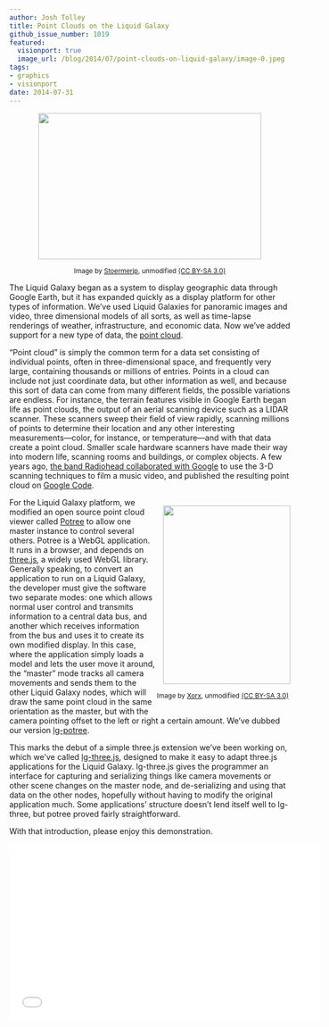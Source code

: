 ```yaml
---
author: Josh Tolley
title: Point Clouds on the Liquid Galaxy
github_issue_number: 1019
featured:
  visionport: true
  image_url: /blog/2014/07/point-clouds-on-liquid-galaxy/image-0.jpeg
tags:
- graphics
- visionport
date: 2014-07-31
---
```


<div class="separator" style="clear: both; text-align: center;"><a href="/blog/2014/07/point-clouds-on-liquid-galaxy/image-0.jpeg" imageanchor="1" style="margin-left: 1em; margin-right: 1em;"><img border="0" height="262" src="/blog/2014/07/point-clouds-on-liquid-galaxy/image-0.jpeg" width="400"/></a><p><small>Image by <a href="http://commons.wikimedia.org/wiki/User:Stoermerjp">Stoermerjp</a>, unmodified <a href="http://creativecommons.org/licenses/by-sa/3.0/">(CC BY-SA 3.0)</a></small></p></div>

The Liquid Galaxy began as a system to display geographic data through Google Earth, but it has expanded quickly as a display platform for other types of information. We’ve used Liquid Galaxies for panoramic images and video, three dimensional models of all sorts, as well as time-lapse renderings of weather, infrastructure, and economic data. Now we’ve added support for a new type of data, the [point cloud](https://en.wikipedia.org/wiki/Point_cloud).

“Point cloud” is simply the common term for a data set consisting of individual points, often in three-dimensional space, and frequently very large, containing thousands or millions of entries. Points in a cloud can include not just coordinate data, but other information as well, and because this sort of data can come from many different fields, the possible variations are endless. For instance, the terrain features visible in Google Earth began life as point clouds, the output of an aerial scanning device such as a LIDAR scanner. These scanners sweep their field of view rapidly, scanning millions of points to determine their location and any other interesting measurements—​color, for instance, or temperature—​and with that data create a point cloud. Smaller scale hardware scanners have made their way into modern life, scanning rooms and buildings, or complex objects. A few years ago, [the band Radiohead collaborated with Google](https://techcrunch.com/2008/07/14/radiohead-partners-with-google-for-music-video-launch/) to use the 3-D scanning techniques to film a music video, and published the resulting point cloud on [Google Code](https://code.google.com/p/radiohead/).

<div class="separator" style="clear: both; text-align: center; float: right; clear: right"><p><a href="/blog/2014/07/point-clouds-on-liquid-galaxy/image-1.jpeg" imageanchor="1" style="clear: right; float: right; margin-bottom: 1em; margin-left: 1em;"><img border="0" height="320" src="/blog/2014/07/point-clouds-on-liquid-galaxy/image-1.jpeg" width="228"/></a></p><p><small>Image by <a href="https://commons.wikimedia.org/wiki/User:Xorx">Xorx</a>, unmodified <a href="https://creativecommons.org/licenses/by-sa/3.0/">(CC BY-SA 3.0)</a></small></p><p></p></div>

For the Liquid Galaxy platform, we modified an open source point cloud viewer called [Potree](http://potree.org/) to allow one master instance to control several others. Potree is a WebGL application. It runs in a browser, and depends on [three.js](https://threejs.org/), a widely used WebGL library. Generally speaking, to convert an application to run on a Liquid Galaxy, the developer must give the software two separate modes: one which allows normal user control and transmits information to a central data bus, and another which receives information from the bus and uses it to create its own modified display. In this case, where the application simply loads a model and lets the user move it around, the “master” mode tracks all camera movements and sends them to the other Liquid Galaxy nodes, which will draw the same point cloud in the same orientation as the master, but with the camera pointing offset to the left or right a certain amount. We’ve dubbed our version [lg-potree](https://github.com/EndPointCorp/lg-potree).

This marks the debut of a simple three.js extension we’ve been working on, which we’ve called [lg-three.js](https://github.com/EndPointCorp/lg-three), designed to make it easy to adapt three.js applications for the Liquid Galaxy. lg-three.js gives the programmer an interface for capturing and serializing things like camera movements or other scene changes on the master node, and de-serializing and using that data on the other nodes, hopefully without having to modify the original application much. Some applications’ structure doesn’t lend itself well to lg-three, but potree proved fairly straightforward.

With that introduction, please enjoy this demonstration.

<iframe allowfullscreen="" frameborder="0" height="315" src="//www.youtube.com/embed/GiWjUI97viQ" width="560"></iframe>
